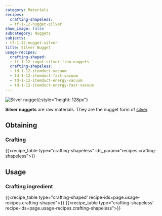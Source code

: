 ```yaml
---
category: Materials
recipes:
  crafting-shapeless:
  - tf-1-12-nugget-silver
show_image: false
subcategory: Nuggets
subjects:
- tf-1-12-nugget-silver
title: Silver Nugget
usage-recipes:
  crafting-shaped:
  - tf-1-12-ingot-silver-from-nuggets
  crafting-shapeless:
  - td-1-12-itemduct-vacuum
  - td-1-12-itemduct-fast-vacuum
  - td-1-12-itemduct-energy-vacuum
  - td-1-12-itemduct-energy-fast-vacuum
---
```


![Silver nugget](/images/docs/1.12/thermal-foundation/nugget-silver.png){:style="height: 128px"}


**Silver nuggets** are raw materials. They are the nugget form of
[silver](../silver-ingot/).


Obtaining
---------

### Crafting
{{<recipe_table type="crafting-shapeless" ids_param="recipes.crafting-shapeless">}}


Usage
-----

### Crafting ingredient
{{<recipe_table type="crafting-shaped' recipe-ids=page.usage-recipes.crafting-shaped">}}
{{<recipe_table type="crafting-shapeless' recipe-ids=page.usage-recipes.crafting-shapeless">}}

